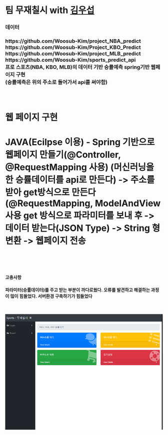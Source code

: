 # 팀 무재칠시 with <a href="https://github.com/Woosub-Kim">김우섭<a/>

<h3>데이터<h3/>
https://github.com/Woosub-Kim/project_NBA_predict
<br/>
https://github.com/Woosub-Kim/Project_KBO_Predict
<br/>
https://github.com/Woosub-Kim/project_MLB_predict
<br/>
https://github.com/Woosub-Kim/sports_predict_api
<br/>
프로 스포츠(NBA, KBO, MLB)의 데이터 기반 승률예측 spring기반 웹페이지 구현
<br/>
(승률예측은 위의 주소로 들어가서 api를 써야함) 
<br/><br/><br/>

<h1>웹 페이지 구현<h1/>
JAVA(Ecilpse 이용) - Spring 기반으로 웹페이지 만들기(@Controller, @RequestMapping 사용)
(머신러닝을 한 승률데이터를 api로 만든다) -> 주소를 받아 get방식으로 만든다(@RequestMapping, ModelAndView 사용
get 방식으로 파라미터를 보내 후 -> 데이터 받는다(JSON Type) -> String 형변환 -> 웹페이지 전송
<br/><br/><br/>
 
<h4>고충사항<h4/>
파라미터(승률데이터)를 주고 받는 부분이 까다로웠다. 오류를 발견하고 해결하는 과정이 많이 힘들었다. 서버환경 구축하기가 힘들었다
<br/><br/><br/>
 
<img width="" height="" src='https://github.com/namwon94/Project_Baseball/blob/master/webpage.png'></img>
